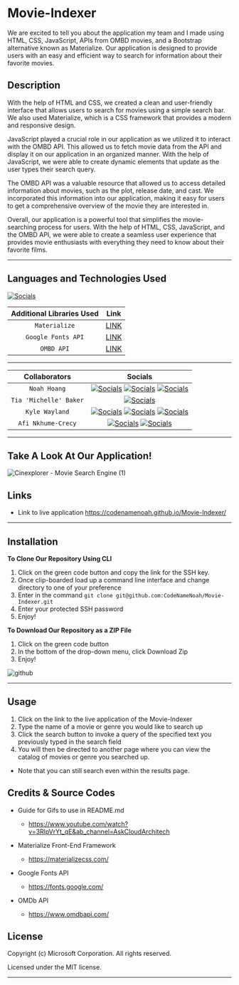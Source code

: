 # Movie-Indexer

We are excited to tell you about the application my team and I made using HTML, CSS, JavaScript, APIs from OMBD movies, and a Bootstrap alternative known as Materialize. Our application is designed to provide users with an easy and efficient way to search for information about their favorite movies.

## Description

With the help of HTML and CSS, we created a clean and user-friendly interface that allows users to search for movies using a simple search bar. We also used Materialize, which is a CSS framework that provides a modern and responsive design.

JavaScript played a crucial role in our application as we utilized it to interact with the OMBD API. This allowed us to fetch movie data from the API and display it on our application in an organized manner. With the help of JavaScript, we were able to create dynamic elements that update as the user types their search query.

The OMBD API was a valuable resource that allowed us to access detailed information about movies, such as the plot, release date, and cast. We incorporated this information into our application, making it easy for users to get a comprehensive overview of the movie they are interested in.

Overall, our application is a powerful tool that simplifies the movie-searching process for users. With the help of HTML, CSS, JavaScript, and the OMBD API, we were able to create a seamless user experience that provides movie enthusiasts with everything they need to know about their favorite films.

---

## Languages and Technologies Used

[![Socials](https://skillicons.dev/icons?i=html,css,js,git)](https://skillicons.dev)

| Additional Libraries Used |                    Link                     |
| :-----------------------: | :-----------------------------------------: |
|       `Materialize`       |     [LINK](https://materializecss.com/)     |
|    `Google Fonts API`     | [LINK](https://developers.google.com/fonts) |
|        `OMBD API`         |      [LINK](https://www.omdbapi.com/)       |

---

|     Collaborators      |                                                                                                                                  Socials                                                                                                                                   |
| :--------------------: | :------------------------------------------------------------------------------------------------------------------------------------------------------------------------------------------------------------------------------------------------------------------------: |
|      `Noah Hoang`      | [![Socials](https://skillicons.dev/icons?i=git)](https://github.com/codenamenoah) [![Socials](https://skillicons.dev/icons?i=linkedin)](https://www.linkedin.com/in/codenamenoah/) [![Socials](https://skillicons.dev/icons?i=twitter)](https://twitter.com/CodeNameNoahH) |
| `Tia 'Michelle' Baker` |                                                                                           [![Socials](https://skillicons.dev/icons?i=git)](https://github.com/michellebaker1129)                                                                                           |
|     `Kyle Wayland`     |                      [![Socials](https://skillicons.dev/icons?i=git)](-) [![Socials](https://skillicons.dev/icons?i=linkedin)](https://github.com/codenamenoah) [![Socials](https://skillicons.dev/icons?i=twitter)](https://github.com/codenamenoah)                      |
|   `Afi Nkhume-Crecy`   |                                        [![Socials](https://skillicons.dev/icons?i=git)](https://github.com/AFICRECY) [![Socials](https://skillicons.dev/icons?i=linkedin)](https://www.linkedin.com/in/afi-nkhume-crecy-932862128/)                                        |

---

## Take A Look At Our Application!

![Cinexplorer - Movie Search Engine (1)](https://user-images.githubusercontent.com/127361736/231364570-eb024729-1fe9-4134-a29f-bc1f010a6c50.gif)

## Links

- Link to live application https://codenamenoah.github.io/Movie-Indexer/

---

## Installation

**To Clone Our Repository Using CLI**

1. Click on the green code button and copy the link for the SSH key.
2. Once clip-boarded load up a command line interface and change directory to one of your preference
3. Enter in the command `git clone git@github.com:CodeNameNoah/Movie-Indexer.git`
4. Enter your protected SSH password
5. Enjoy!

**To Download Our Repository as a ZIP File**

1. Click on the green code button
2. In the bottom of the drop-down menu, click Download Zip
3. Enjoy!

![github](https://user-images.githubusercontent.com/127361736/227422005-d28a9020-e331-4098-976b-df9c1e545bb4.png)

---

## Usage

1. Click on the link to the live application of the Movie-Indexer
2. Type the name of a movie or genre you would like to search up
3. Click the search button to invoke a query of the specified text you previously typed in the search field
4. You will then be directed to another page where you can view the catalog of movies or genre you searched up.

- Note that you can still search even within the results page.

## Credits & Source Codes

- Guide for Gifs to use in README.md

  - https://www.youtube.com/watch?v=3RlpVrYt_qE&ab_channel=AskCloudArchitech

- Materialize Front-End Framework

  - https://materializecss.com/

- Google Fonts API

  - https://fonts.google.com/

- OMDb API

  - https://www.omdbapi.com/

## License

Copyright (c) Microsoft Corporation. All rights reserved.

Licensed under the MIT license.

---
